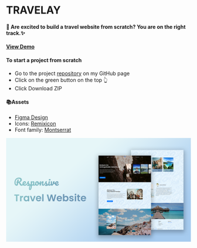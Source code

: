 # TRAVELAY

#### 🚀 Are excited to build a travel website from scratch? You are on the right track.✨

#### [View Demo](https://travelya-codingweb.netlify.app "Travelya")

#### To start a project from scratch

-   Go to the project [repository](https://github.com/CodingWeb33/travel-website) on my GitHub page
-   Click on the green button on the top 👆
-   Click Download ZIP

#### 📚Assets

-   [Figma Design](https://www.figma.com/file/1YLRBDeqFOlPVeT4bSjfdE/Travelya?type=design&node-id=0%3A1&mode=design&t=Fggry8lhSAFEXwTB-1)
-   Icons: [Remixicon](https://remixicon.com/)
-   Font family: [Montserrat](https://fonts.google.com/specimen/Montserrat?query=montserrat)

![Travelya](Travelya.png)
